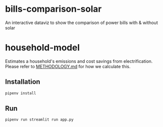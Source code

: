 # bills-comparison-solar
An interactive dataviz to show the comparison of power bills with &amp; without solar
# household-model

Estimates a household's emissions and cost savings from electrification. Please refer to [METHODOLOGY.md](METHODOLOGY.md) for how we calculate this.

## Installation

```bash
pipenv install
```

## Run

```bash
pipenv run streamlit run app.py
```
